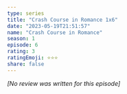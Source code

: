 ```yaml
---
type: series
title: "Crash Course in Romance 1x6"
date: "2023-05-19T21:51:57"
name: "Crash Course in Romance"
season: 1
episode: 6
rating: 3
ratingEmoji: ⭐️⭐️⭐️
share: false
---
```


*[No review was written for this episode]*
